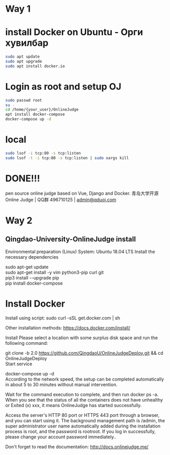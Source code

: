 # Way 1 

# install Docker on Ubuntu - Орги хувилбар
```bash
sudo apt update  
sudo apt upgrade  
sudo apt install docker.io  
```
# Login as root and setup OJ  
```bash
sudo passwd root  
su -  
cd /home/{your_user}/OnlineJudge  
apt install docker-compose  
docker-compose up -d  
```

# local
```bash
sudo lsof -i tcp:80 -s tcp:listen  
sudo lsof -t -i tcp:80 -s tcp:listen | sudo xargs kill
```

# DONE!!!

pen source online judge based on Vue, Django and Docker. 
青岛大学开源 Online Judge | QQ群 496710125 | admin@qduoj.com 

# Way 2
##  Qingdao-University-OnlineJudge install

 Environmental preparation (Linux)
 System: Ubuntu 18.04 LTS
 Install the necessary dependencies

sudo apt-get update  
sudo apt-get install -y vim python3-pip curl git  
pip3 install --upgrade pip  
pip install docker-compose  
# Install Docker

 Install using script: sudo curl -sSL get.docker.com | sh

 Other installation methods: https://docs.docker.com/install/

 Install
Please select a location with some surplus disk space and run the following command:

git clone -b 2.0 https://github.com/QingdaoU/OnlineJudgeDeploy.git && cd OnlineJudgeDeploy  
Start service 

docker-compose up -d  
According to the network speed, the setup can be completed automatically in about 5 to 30 minutes without manual intervention.

Wait for the command execution to complete, and then run docker ps -a. When you see that the status of all the containers does not have unhealthy or Exited (x) xxx, it means OnlineJudge has started successfully.

Access the server's HTTP 80 port or HTTPS 443 port through a browser, and you can start using it. The background management path is /admin, the super administrator user name automatically added during the installation process is root, and the password is rootroot. If you log in successfully, please change your account password immediately..

Don't forget to read the documentation: http://docs.onlinejudge.me/
